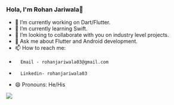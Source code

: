 ### Hola, I'm Rohan Jariwala👋

- 🔭 I’m currently working on Dart/Flutter.
- 🌱 I’m currently learning Swift.
- 👯 I’m looking to collaborate with you on industry level projects.
- 💬 Ask me about Flutter and Android development.
- 📫 How to reach me: 
-       Email - rohanjariwala03@gmail.com
-       Linkedin- rohanjariwala03
             
- 😄 Pronouns: He/His

<img src="https://github-readme-stats.vercel.app/api?username=rohanjariwala03&&show_icons=true&title_color=ffffff&icon_color=bb2acf&text_color=daf7dc&bg_color=151515"/>
